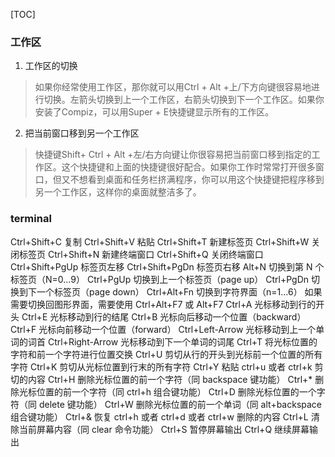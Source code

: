 [TOC]
### 工作区
1. 工作区的切换
> 如果你经常使用工作区，那你就可以用Ctrl + Alt +上/下方向键很容易地进行切换。左箭头切换到上一个工作区，右箭头切换到下一个工作区。如果你安装了Compiz，可以用Super + E快捷键显示所有的工作区。

2. 把当前窗口移到另一个工作区
> 快捷键Shift+ Ctrl + Alt +左/右方向键让你很容易把当前窗口移到指定的工作区。这个快捷键和上面的快捷键很好配合。如果你工作时常常打开很多窗口，但又不想看到桌面和任务栏挤满程序，你可以用这个快捷键把程序移到另一个工作区，这样你的桌面就整洁多了。

### terminal
Ctrl+Shift+C	 复制
 Ctrl+Shift+V	 粘贴
 Ctrl+Shift+T	 新建标签页
 Ctrl+Shift+W	 关闭标签页
 Ctrl+Shift+N	 新建终端窗口
 Ctrl+Shift+Q	 关闭终端窗口
 Ctrl+Shift+PgUp	 标签页左移
 Ctrl+Shift+PgDn	 标签页右移
 Alt+N	 切换到第 N 个标签页（N=0...9）
 Ctrl+PgUp	 切换到上一个标签页（page up）
 Ctrl+PgDn	 切换到下一个标签页（page down）
 Ctrl+Alt+Fn	 切换到字符界面（n=1...6）
 如果需要切换回图形界面，需要使用 Ctrl+Alt+F7 或 Alt+F7
 Ctrl+A	 光标移动到行的开头
 Ctrl+E	 光标移动到行的结尾
 Ctrl+B	 光标向后移动一个位置（backward）
Ctrl+F	 光标向前移动一个位置（forward）
Ctrl+Left-Arrow	 光标移动到上一个单词的词首
Ctrl+Right-Arrow	 光标移动到下一个单词的词尾
Ctrl+T	 将光标位置的字符和前一个字符进行位置交换
Ctrl+U	 剪切从行的开头到光标前一个位置的所有字符
Ctrl+K	 剪切从光标位置到行末的所有字符
Ctrl+Y	 粘贴 ctrl+u 或者 ctrl+k 剪切的内容
Ctrl+H	 删除光标位置的前一个字符（同 backspace 键功能）
Ctrl+*	 删除光标位置的前一个字符（同 ctrl+h 组合键功能）
Ctrl+D	 删除光标位置的一个字符（同 delete 键功能）
Ctrl+W	 删除光标位置的前一个单词（同 alt+backspace 组合键功能）
Ctrl+&	 恢复 ctrl+h 或者 ctrl+d 或者 ctrl+w 删除的内容
Ctrl+L	 清除当前屏幕内容（同 clear 命令功能）
Ctrl+S	 暂停屏幕输出
Ctrl+Q	 继续屏幕输出
